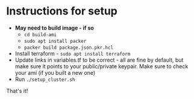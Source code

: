# Instructions for setup

- **May need to build image - if so**
  - `cd build-ami`
  - `sudo apt install packer`
  - `packer build package.json.pkr.hcl`
- Install terraform - `sudo apt install terraform`
- Update links in variables.tf to be correct - all are fine by default, but make sure it points to your public/private keypair. Make sure to check your ami (if you built a new one)
- Run `./setup_cluster.sh`

That's it!